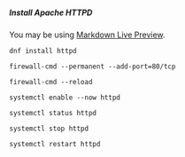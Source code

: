 ##### Install Apache HTTPD

You may be using [Markdown Live Preview](https://access.redhat.com/documentation/en-us/red_hat_enterprise_linux/9/html/deploying_web_servers_and_reverse_proxies/setting-apache-http-server_deploying-web-servers-and-reverse-proxies#apache-intro_setting-apache-http-server
).


```dnf install httpd```

```firewall-cmd --permanent --add-port=80/tcp```

```firewall-cmd --reload```

```systemctl enable --now httpd```

```systemctl status httpd```

```systemctl stop httpd```

```systemctl restart httpd```
